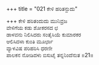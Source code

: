 +++
title = "021 ಕೇಳಿ ಹರಿತನ್ದುದು"

+++
ಕೇಳಿ ಹರಿತಂದುದು ಮುನಿವ್ರಜ  
ವೇಳಿಗೆಯ ಕಡು ಶೋಕರಸದ ಛ  
ಡಾಳವನು ನಿಲಿಸಿದರು ಸಂತೈಸಿಯೆ ಕುಮಾರಕರ   
ಆಲಿಸಿದಳಾ ಕುಂತಿ ಮೂರ್ಛಾ  
ವ್ಯಾಳವಿಷ ಪರಿಹರಿಸಿ ಧರಣೀ  
ಪಾಲಕನ ನೋಡಿದಳು ಬಿಸುಟೈ ತನ್ನನಿಂದೆನುತ      ॥21॥